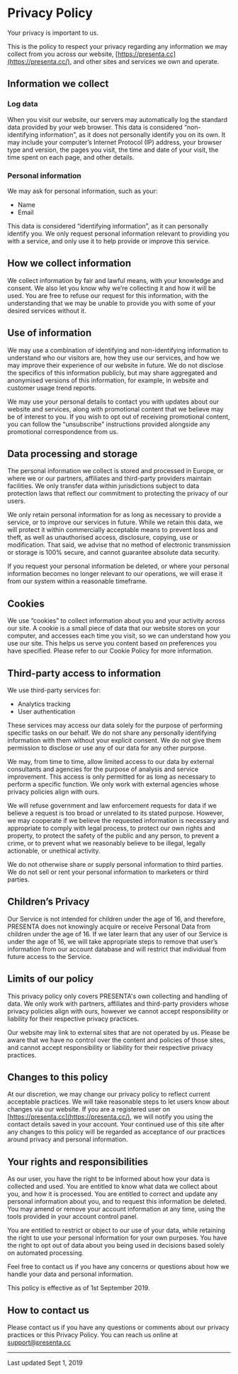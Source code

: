 # Privacy Policy

Your privacy is important to us. 

This is the policy to respect your privacy regarding any information we may collect from you across our website, [https://presenta.cc](https://presenta.cc/), and other sites and services we own and operate.

## Information we collect

### Log data

When you visit our website, our servers may automatically log the standard data provided by your web browser. This data is considered “non-identifying information”, as it does not personally identify you on its own. It may include your computer’s Internet Protocol (IP) address, your browser type and version, the pages you visit, the time and date of your visit, the time spent on each page, and other details.

### Personal information

We may ask for personal information, such as your:

- Name
- Email

This data is considered “identifying information”, as it can personally identify you. We only request personal information relevant to providing you with a service, and only use it to help provide or improve this service.

## How we collect information

We collect information by fair and lawful means, with your knowledge and consent. We also let you know why we’re collecting it and how it will be used. You are free to refuse our request for this information, with the understanding that we may be unable to provide you with some of your desired services without it.

## Use of information

We may use a combination of identifying and non-identifying information to understand who our visitors are, how they use our services, and how we may improve their experience of our website in future. We do not disclose the specifics of this information publicly, but may share aggregated and anonymised versions of this information, for example, in website and customer usage trend reports.

We may use your personal details to contact you with updates about our website and services, along with promotional content that we believe may be of interest to you. If you wish to opt out of receiving promotional content, you can follow the “unsubscribe” instructions provided alongside any promotional correspondence from us.

## Data processing and storage

The personal information we collect is stored and processed in Europe, or where we or our partners, affiliates and third-party providers maintain facilities. We only transfer data within jurisdictions subject to data protection laws that reflect our commitment to protecting the privacy of our users.

We only retain personal information for as long as necessary to provide a service, or to improve our services in future. While we retain this data, we will protect it within commercially acceptable means to prevent loss and theft, as well as unauthorised access, disclosure, copying, use or modification. That said, we advise that no method of electronic transmission or storage is 100% secure, and cannot guarantee absolute data security.

If you request your personal information be deleted, or where your personal information becomes no longer relevant to our operations, we will erase it from our system within a reasonable timeframe.

## Cookies

We use “cookies” to collect information about you and your activity across our site. A cookie is a small piece of data that our website stores on your computer, and accesses each time you visit, so we can understand how you use our site. This helps us serve you content based on preferences you have specified. Please refer to our Cookie Policy for more information.

## Third-party access to information

We use third-party services for:

- Analytics tracking
- User authentication

These services may access our data solely for the purpose of performing specific tasks on our behalf. We do not share any personally identifying information with them without your explicit consent. We do not give them permission to disclose or use any of our data for any other purpose.

We may, from time to time, allow limited access to our data by external consultants and agencies for the purpose of analysis and service improvement. This access is only permitted for as long as necessary to perform a specific function. We only work with external agencies whose privacy policies align with ours.

We will refuse government and law enforcement requests for data if we believe a request is too broad or unrelated to its stated purpose. However, we may cooperate if we believe the requested information is necessary and appropriate to comply with legal process, to protect our own rights and property, to protect the safety of the public and any person, to prevent a crime, or to prevent what we reasonably believe to be illegal, legally actionable, or unethical activity.

We do not otherwise share or supply personal information to third parties. We do not sell or rent your personal information to marketers or third parties.

## Children’s Privacy

Our Service is not intended for children under the age of 16, and therefore, PRESENTA does not knowingly acquire or receive Personal Data from children under the age of 16. If we later learn that any user of our Service is under the age of 16, we will take appropriate steps to remove that user’s information from our account database and will restrict that individual from future access to the Service.

## Limits of our policy

This privacy policy only covers PRESENTA's own collecting and handling of data. We only work with partners, affiliates and third-party providers whose privacy policies align with ours, however we cannot accept responsibility or liability for their respective privacy practices.

Our website may link to external sites that are not operated by us. Please be aware that we have no control over the content and policies of those sites, and cannot accept responsibility or liability for their respective privacy practices.

## Changes to this policy

At our discretion, we may change our privacy policy to reflect current acceptable practices. We will take reasonable steps to let users know about changes via our website. If you are a registered user on [https://presenta.cc](https://presenta.cc/), we will notify you using the contact details saved in your account. Your continued use of this site after any changes to this policy will be regarded as acceptance of our practices around privacy and personal information.

## Your rights and responsibilities

As our user, you have the right to be informed about how your data is collected and used. You are entitled to know what data we collect about you, and how it is processed. You are entitled to correct and update any personal information about you, and to request this information be deleted. You may amend or remove your account information at any time, using the tools provided in your account control panel.

You are entitled to restrict or object to our use of your data, while retaining the right to use your personal information for your own purposes. You have the right to opt out of data about you being used in decisions based solely on automated processing.

Feel free to contact us if you have any concerns or questions about how we handle your data and personal information.

This policy is effective as of 1st September 2019.

## How to contact us

Please contact us if you have any questions or comments about our privacy practices or this Privacy Policy. You can reach us online at support@presenta.cc

------

Last updated Sept 1, 2019